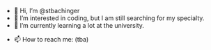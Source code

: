 - 👋 Hi, I’m @stbachinger
- 👀 I’m interested in coding, but I am still searching for my specialty.
- 🌱 I’m currently learning a lot at the university.
<!---- 💞️ I’m looking to collaborate on ...

--->
- 📫 How to reach me: (tba)
<!---
stbachinger/stbachinger is a ✨ special ✨ repository because its `README.md` (this file) appears on your GitHub profile.
You can click the Preview link to take a look at your changes.
--->
